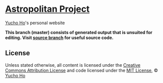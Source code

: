 # [Astropolitan Project](http://yuchoho.com)
[Yucho Ho](https://github.com/yucho)'s personal website

**This branch (master) consists of generated output that is unsuited for editing. Visit [source branch](https://github.com/yucho/yucho.github.io/tree/source) for useful source code.**


## License

Unless stated otherwise, all content is licensed under the [Creative Commons Attribution License](http://creativecommons.org/licenses/by/3.0/) and code licensed under the [MIT License](http://creativecommons.org/licenses/MIT/), © [Yucho Ho](http://yuchoho.com)
